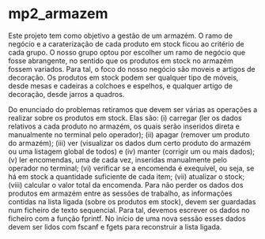 # mp2_armazem

Este projeto tem como objetivo a gestão de um armazém. O ramo de negócio e a caraterização de cada produto em stock ficou ao critério de cada grupo. O nosso grupo optou por escolher um ramo de negócio que fosse abrangente, no sentido que os produtos em stock no armazém fossem variados. Para tal, o foco do nosso negócio são moveis e artigos de decoração. Os produtos em stock podem ser qualquer tipo de móveis, desde mesas e cadeiras a colchoes e espelhos, e qualquer artigo de decoração, desde jarros a quadros. 

Do enunciado do problemas retiramos que devem ser várias as operações a realizar sobre os produtos em stock. Elas são: (i) carregar (ler os dados relativos a cada produto no armazém, os quais serão inseridos direta e manualmente no terminal pelo operador); (ii) apagar (remover um produto do armazém); (iii) ver (visualizar os dados dum certo produto do armazém ou uma listagem global de todos) e (iv) manter (corrigir um ou mais dados); (v) ler encomendas, uma de cada vez, inseridas manualmente
pelo operador no terminal; (vi) verificar se a encomenda é exequível, ou seja, se há em stock a quantidade suficiente de cada item; (vii) atualizar o stock; (viii) calcular o valor total da encomenda.
Para não perder os dados dos produtos em armazém entre as sessões de trabalho, as informações contidas na lista ligada (sobre os produtos em stock), devem ser guardadas num ficheiro de texto sequencial. Para tal, devemos escrever os dados no ficheiro com a função fprintf.
No início de uma nova sessão esses dados devem ser lidos com fscanf e fgets para reconstruir a lista ligada.
